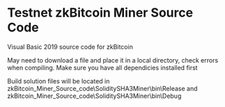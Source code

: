 # Testnet zkBitcoin Miner Source Code
 Visual Basic 2019 source code for zkBitcoin

May need to download a file and place it in a local directory, check errors when compiling.  Make sure you have all dependicies installed first

Build solution files will be located in
zkBitcoin_Miner_Source_code\SoliditySHA3Miner\bin\Release
and
zkBitcoin_Miner_Source_code\SoliditySHA3Miner\bin\Debug
